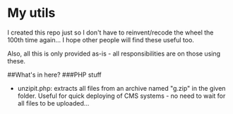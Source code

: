 # My utils
I created this repo just so I don't have to reinvent/recode the wheel the 100th time again... I hope other people will find these useful too.

Also, all this is only provided as-is - all responsibilities are on those using these.

##What's in here?
###PHP stuff
 * unzipit.php: extracts all files from an archive named "g.zip" in the given folder. Useful for quick deploying of CMS systems - no need to wait for all files to be uploaded...

